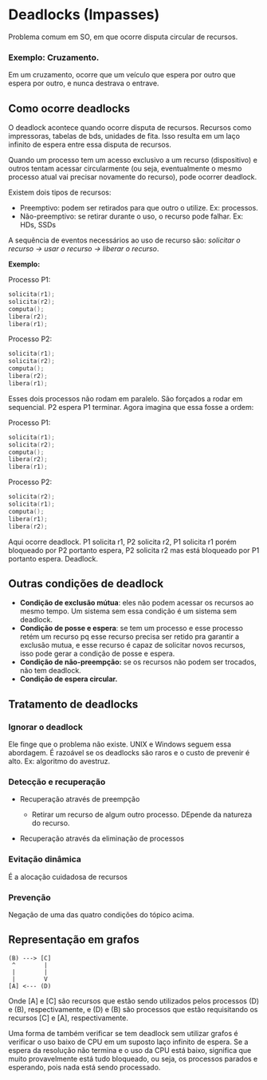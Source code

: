 # Deadlocks (Impasses)

Problema comum em SO, em que ocorre disputa circular de recursos.

### Exemplo: Cruzamento.

Em um cruzamento, ocorre que um veículo que espera por outro que espera por outro, e nunca destrava o entrave.

## Como ocorre deadlocks

O deadlock acontece quando ocorre disputa de recursos. Recursos como impressoras, tabelas de bds, unidades de fita. Isso resulta em um laço infinito de espera entre essa disputa de recursos.

Quando um processo tem um acesso exclusivo a um recurso (dispositivo) e outros tentam acessar circularmente (ou seja, eventualmente o mesmo processo atual vai precisar novamente do recurso), pode ocorrer deadlock.

Existem dois tipos de recursos:

- Preemptivo: podem ser retirados para que outro o utilize. Ex: processos.
- Não-preemptivo: se retirar durante o uso, o recurso pode falhar. Ex: HDs, SSDs

A sequência de eventos necessários ao uso de recurso são: *solicitar o recurso -> usar o recurso -> liberar o recurso*.

**Exemplo:**

Processo P1:

```cpp
solicita(r1);
solicita(r2);
computa();
libera(r2);
libera(r1);
```

Processo P2:

```cpp
solicita(r1);
solicita(r2);
computa();
libera(r2);
libera(r1);
```

Esses dois processos não rodam em paralelo. São forçados a rodar em sequencial. P2 espera P1 terminar. Agora imagina que essa fosse a ordem:

Processo P1:

```cpp
solicita(r1);
solicita(r2);
computa();
libera(r2);
libera(r1);
```

Processo P2:

```cpp
solicita(r2);
solicita(r1);
computa();
libera(r1);
libera(r2);
```

Aqui ocorre deadlock. P1 solicita r1, P2 solicita r2, P1 solicita r1 porém bloqueado por P2 portanto espera, P2 solicita r2 mas está bloqueado por P1 portanto espera. Deadlock.

## Outras condições de deadlock

- **Condição de exclusão mútua**: eles não podem acessar os recursos ao mesmo tempo. Um sistema sem essa condição é um sistema sem deadlock.
- **Condição de posse e espera**: se tem um processo e esse processo retém um recurso pq esse recurso precisa ser retido pra garantir a exclusão mutua, e esse recurso é capaz de solicitar novos recursos, isso pode gerar a condição de posse e espera.
- **Condição de não-preempção:** se os recursos não podem ser trocados, não tem deadlock.
- **Condição de espera circular.**

## Tratamento de deadlocks

### Ignorar o deadlock

Ele finge que o problema não existe. UNIX e Windows seguem essa abordagem. É razoável se os deadlocks são raros e o custo de prevenir é alto. Ex: algoritmo do avestruz.

### Detecção e recuperação

- Recuperação através de preempção
    - Retirar um recurso de algum outro processo. DEpende da natureza do recurso.

- Recuperação através da eliminação de processos

### Evitação dinâmica

É a alocação cuidadosa de recursos

### Prevenção

Negação de uma das quatro condições do tópico acima.

## Representação em grafos

```
(B) ---> [C]
 ^        |
 |        |
 |        V
[A] <--- (D)
```

Onde [A] e [C] são recursos que estão sendo utilizados pelos processos (D) e (B), respectivamente, e (D) e (B) são processos que estão requisitando os recursos [C] e [A], respectivamente.

Uma forma de também verificar se tem deadlock sem utilizar grafos é verificar o uso baixo de CPU em um suposto laço infinito de espera. Se a espera da resolução não termina e o uso da CPU está baixo, significa que muito provavelmente está tudo bloqueado, ou seja, os processos parados e esperando, pois nada está sendo processado.